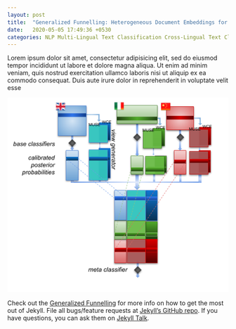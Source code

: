 ```yaml
---
layout: post
title:  "Generalized Funnelling: Heterogeneous Document Embeddings for Multi-Lingual TC"
date:   2020-05-05 17:49:36 +0530
categories: NLP Multi-Lingual Text Classification Cross-Lingual Text Classification
---
```

Lorem ipsum dolor sit amet, consectetur adipisicing elit, sed do eiusmod tempor incididunt ut labore et dolore magna aliqua. Ut enim ad minim veniam, quis nostrud exercitation ullamco laboris nisi ut aliquip ex ea commodo consequat. Duis aute irure dolor in reprehenderit in voluptate velit esse

![gFun-architecture]

Check out the [Generalized Funnelling][gFun-thesis] for more info on how to get the most out of Jekyll. File all bugs/feature requests at [Jekyll’s GitHub repo][jekyll-gh]. If you have questions, you can ask them on [Jekyll Talk][jekyll-talk].

[jekyll-docs]: https://jekyllrb.com/docs/home
[jekyll-gh]:   https://github.com/jekyll/jekyll
[jekyll-talk]: https://talk.jekyllrb.com/
[gFun-architecture]: /assets/gFun-architecture.png
[gFun-thesis]: /assets/gFun-thesis.pdf
